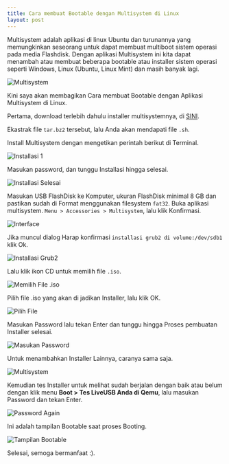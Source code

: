 ```yaml
---
title: Cara membuat Bootable dengan Multisystem di Linux
layout: post
---
```


Multisystem adalah aplikasi di linux Ubuntu dan turunannya yang memungkinkan seseorang untuk dapat membuat multiboot sistem operasi pada media Flashdisk. Dengan aplikasi Multisystem ini kita dapat menambah atau membuat beberapa bootable atau installer sistem operasi seperti Windows, Linux (Ubuntu, Linux Mint) dan masih banyak lagi.

![Multisystem](https://gh.iqbal.id/blog/img/multisystem.png)

Kini saya akan membagikan Cara membuat Bootable dengan Aplikasi Multisystem di Linux.

Pertama, download terlebih dahulu installer multisystemnya, di [SINI](http://idsly.com/EjGo59PM).

Ekastrak file `tar.bz2` tersebut, lalu Anda akan mendapati file `.sh`.

Install Multisystem dengan mengetikan perintah berikut di Terminal.

![Installasi 1](https://gh.iqbal.id/blog/img/multisystem_1.png)

Masukan password, dan tunggu Installasi hingga selesai.

![Installasi Selesai](https://gh.iqbal.id/blog/img/multisystem_2.png)

Masukan USB FlashDisk ke Komputer, ukuran FlashDisk minimal 8 GB dan pastikan sudah di Format menggunakan filesystem `fat32`.
Buka aplikasi multisystem. `Menu > Accessories > Multisystem`, lalu klik Konfirmasi.

![Interface](https://gh.iqbal.id/blog/img/multisystem_3.png)

Jika muncul dialog Harap konfirmasi `installasi grub2 di volume:/dev/sdb1` klik Ok.

![Installasi Grub2](https://gh.iqbal.id/blog/img/multisystem_4.png)

Lalu klik ikon CD untuk memilih file `.iso`.

![Memilih File .iso](https://gh.iqbal.id/blog/img/multisystem-5.png)

Pilih file .iso yang akan di jadikan Installer, lalu klik OK.

![Pilih File](https://gh.iqbal.id/blog/img/multisystem-6.png)

Masukan Password lalu tekan Enter dan tunggu hingga Proses pembuatan Installer selesai.

![Masukan Password](https://gh.iqbal.id/blog/img/multisystem-7.png)

Untuk menambahkan Installer Lainnya, caranya sama saja.

![Multisystem](https://gh.iqbal.id/blog/img/multisystem-8.png)

Kemudian tes Installer untuk melihat sudah berjalan dengan baik atau belum dengan klik menu **Boot > Tes LiveUSB Anda di Qemu**, lalu masukan Password dan tekan Enter.

![Password Again](https://gh.iqbal.id/blog/img/multisystem-9.png)

Ini adalah tampilan Bootable saat proses Booting.

![Tampilan Bootable](https://gh.iqbal.id/blog/img/multisystem-10.png)


Selesai, semoga bermanfaat :).
